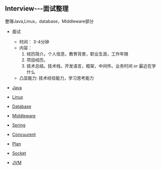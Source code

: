 ## Interview---面试整理
整理Java,Linux，database，Middleware部分

+ 面试
    + 时间： 3-4分钟
    + 内容：
       1. 经历简介。个人信息，教育背景，职业生涯，工作年限
       2. 项目经历。
       3. 技术总结。技术栈，开发语言，框架，中间件。业务时间 or 最近在学什么
    +  凸显能力: 技术经验能力，学习思考能力

+ [Java](https://github.com/NewPracticer/Interview/blob/main/com.skyl.java/java.md)
+ [Linux](https://github.com/NewPracticer/Interview/blob/main/com.skyl.linux/linux.md)
+ [Database](https://github.com/NewPracticer/Interview/blob/main/com.skyl.database/database.md)
+ [Middleware](https://github.com/NewPracticer/Interview/blob/main/com.skyl.middleware/middleware.md)
+ [Spring](https://github.com/NewPracticer/Interview/blob/main/com.skyl.spring/spring.md)
+ [Concuurent](https://github.com/NewPracticer/Interview/blob/main/com.skyl.java/concurrent.md)
+ [Plan](https://github.com/NewPracticer/Interview/blob/main/com.skyl.plan/plan.md)
+ [Socket](https://github.com/NewPracticer/Interview/blob/main/com.skyl.communication/socket.md)
+ [JVM](https://github.com/NewPracticer/Interview/blob/main/com.skyl.java/jvm.md)
                    
        
              
            

